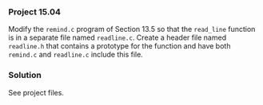 ### Project 15.04

Modify the `remind.c` program of Section 13.5 so that the `read_line` function
is in a separate file named `readline.c`. Create a header file named
`readline.h` that contains a prototype for the function and have both `remind.c`
and `readline.c` include this file.

### Solution

See project files.
